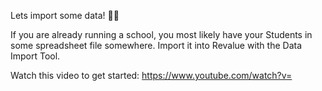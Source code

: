 Lets import some data! 💪💪

If you are already running a school, you most likely have your Students in some spreadsheet file somewhere. Import it into Revalue with the Data Import Tool.

Watch this video to get started: https://www.youtube.com/watch?v=
